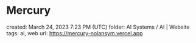 # Mercury

created: March 24, 2023 7:23 PM (UTC)
folder: AI Systems / AI | Website
tags: ai, web
url: https://mercury-nolansym.vercel.app